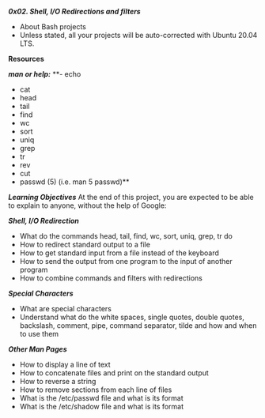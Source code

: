 ***0x02. Shell, I/O Redirections and filters***
- About Bash projects
- Unless stated, all your projects will be auto-corrected with Ubuntu 20.04 LTS.

**Resources**

***man or help:***
**- echo
- cat
- head
- tail
- find
- wc
- sort
- uniq
- grep
- tr
- rev
- cut
- passwd (5) (i.e. man 5 passwd)**

***Learning Objectives***
At the end of this project, you are expected to be able to explain to anyone, without the help of Google:

***Shell, I/O Redirection***
- What do the commands head, tail, find, wc, sort, uniq, grep, tr do
- How to redirect standard output to a file
- How to get standard input from a file instead of the keyboard
- How to send the output from one program to the input of another program
- How to combine commands and filters with redirections

***Special Characters***
- What are special characters
- Understand what do the white spaces, single quotes, double quotes, backslash, comment, pipe, command separator, tilde and how and when to use them

***Other Man Pages***
- How to display a line of text
- How to concatenate files and print on the standard output
- How to reverse a string
- How to remove sections from each line of files
- What is the /etc/passwd file and what is its format
- What is the /etc/shadow file and what is its format
